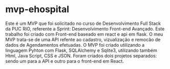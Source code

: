 # mvp-ehospital
Este é um MVP que foi solicitado no curso de Desenvolvimento Full Stack da PUC RIO, referente a Sprint: Desenvolvimento Front-end Avançado.
Este trabalho foi criado com Front-end baseado em react e api em flask. O meu MVP trata-se de uma API refente ao cadastro, vizualização 
e remocão de dados de Agendamentos efetuadas. O MVP foi criado utilizando a linguagem Pyhton com Flask, SQLAlchemy e Sqlite3, 
utilizando também Html, Java Script, CSS e JSON. 
Foram criados dois projetos separados: sendo um para a API e outro para o front-end em React.
